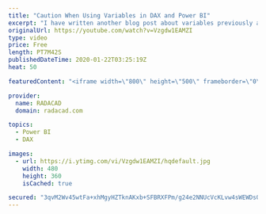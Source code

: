 ```yaml
---
title: "Caution When Using Variables in DAX and Power BI"
excerpt: "I have written another blog post about variables previously and explained how useful variables are. Variables in DAX are helpful in both readability and also the performance of your code. However, there are scenarios that you have to be careful when you use variables. Because variables are stored, they"
originalUrl: https://youtube.com/watch?v=Vzgdw1EAMZI
type: video
price: Free
length: PT7M42S
publishedDateTime: 2020-01-22T03:25:19Z
heat: 50

featuredContent: "<iframe width=\"800\" height=\"500\" frameborder=\"0\" src=\"https://www.youtube.com/embed/Vzgdw1EAMZI\" allow=\"accelerometer; autoplay; encrypted-media; gyroscope; picture-in-picture\" allowfullscreen></iframe>"

provider:
  name: RADACAD
  domain: radacad.com

topics:
  - Power BI
  - DAX

images:
  - url: https://i.ytimg.com/vi/Vzgdw1EAMZI/hqdefault.jpg
    width: 480
    height: 360
    isCached: true

secured: "3qvM2Wv45wtFa+xhMgyHZTknAKxb+SFBRXFPm/g24e2NNUcVcKLvw4sWEWDsQAwskSz9tduIPH0k8JQ5XqiC9mVnRQfxp/oXuypHUro5DI08no/yJ2pO93WGKaJfiQsvdHhaBn+27G/G1QtZkePRjdFGh8ua5GSwcRz9hnGxMsOqpnOpmoSnF1S1Kjrr+G+HQR3xW2LxQbDAMBdq8Eu5oumzey4qxykEGXZwoFz+F8wH+H32kvvIG80GfZyUjXCSKRHvffuL/11MdvJr/7q5i32T5tYXHP9omjvbHPgLH3kppQ+saaqVU8l7dhZ8EI8Vi3eH4EEBBDFIBtOaAdYMRxpul9dUl7JG1lRo5qSN8G6qyzyTbNg2R4NgrVCI3M1p3hO0SVkaA6Ev4y0/rjZKND2AKxNzbpTaltnkApIfdr4=;S+ks3QQfajpSjBtGCJBaCg=="
---
```


